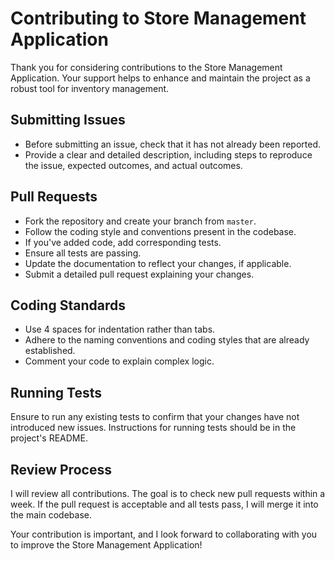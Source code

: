 # Contributing to Store Management Application

Thank you for considering contributions to the Store Management Application. Your support helps to enhance and maintain the project as a robust tool for inventory management.

## Submitting Issues
- Before submitting an issue, check that it has not already been reported.
- Provide a clear and detailed description, including steps to reproduce the issue, expected outcomes, and actual outcomes.

## Pull Requests
- Fork the repository and create your branch from `master`.
- Follow the coding style and conventions present in the codebase.
- If you've added code, add corresponding tests.
- Ensure all tests are passing.
- Update the documentation to reflect your changes, if applicable.
- Submit a detailed pull request explaining your changes.

## Coding Standards
- Use 4 spaces for indentation rather than tabs.
- Adhere to the naming conventions and coding styles that are already established.
- Comment your code to explain complex logic.

## Running Tests
Ensure to run any existing tests to confirm that your changes have not introduced new issues. Instructions for running tests should be in the project's README.

## Review Process
I will review all contributions. The goal is to check new pull requests within a week. If the pull request is acceptable and all tests pass, I will merge it into the main codebase.

Your contribution is important, and I look forward to collaborating with you to improve the Store Management Application!
